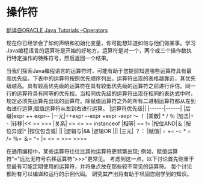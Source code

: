 # 操作符
[翻译自ORACLE Java Tutorials –Operators](http://docs.oracle.com/javase/tutorial/java/nutsandbolts/operators.html)

现在你已经学会了如何声明和初始化变量，你可能想知道如何与他们做某事。学习Java编程语言的运算符是开始的好地方。运算符是对一个，两个或三个操作数执行特定操作的特殊符号，然后返回一个结果。

当我们探索Java编程语言的运算符时，可能有助于您提前知道哪些运算符具有最高优先级。下表中的运算符按照优先顺序列出。运算符出现的表格越靠近，其优先级越高。具有较高优先级的运算符在具有较低优先级的运算符之前进行评估。同一行的运算符具有同等的优先权。当相同优先级的运算符出现在相同的表达式中时，规定必须先运算先出现的运算符。除赋值运算符之外的所有二进制运算符都从左到右进行运算;赋值运算符从左到右进行运算。
|运算符优先级||
|------|------|
|后缀|expr ++ expr--
|一元|++expr --expr +expr -expr  〜  ！
|乘数|  \*   /   ％
|加法|\+ - 
|转移|<< >> >>>
|关系| <> <=  >=  instanceof
|相等|  ==   !=
|按位AND|＆
|按位异或|^
|按位包含或| \||
|逻辑与|&&
|逻辑OR |\|\|
|三元| ？：
|赋值| = += -= * = /= ％= ＆= ^= |= << = >>= >>>=

在通用编程中，某些运算符往往比其他运算符更频繁出现; 例如，赋值运算符“=”远比无符号右移运算符“>>>”更常见。 考虑到这一点，以下讨论首先侧重于您最有可能定期使用的运算符，并将重点放在那些较不常见的运算符。 每个讨论都附有可以编译和运行的示例代码。 研究其产出将有助于巩固您刚学到的知识。
